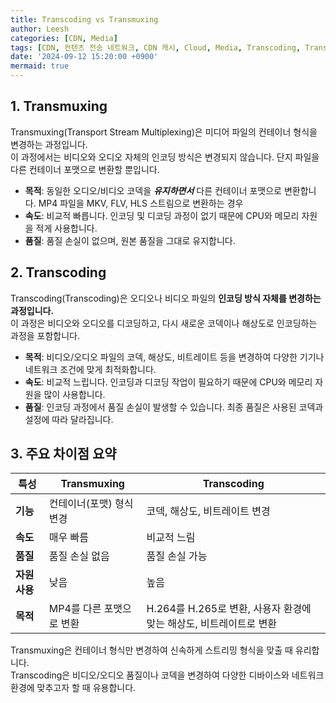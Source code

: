 ```yaml
---
title: Transcoding vs Transmuxing
author: Leesh
categories: [CDN, Media]
tags: [CDN, 컨텐츠 전송 네트워크, CDN 캐시, Cloud, Media, Transcoding, Transmuxing]
date: '2024-09-12 15:20:00 +0900'
mermaid: true
---
```


## 1. Transmuxing
Transmuxing(Transport Stream Multiplexing)은 미디어 파일의 컨테이너 형식을 변경하는 과정입니다.<br>
이 과정에서는 비디오와 오디오 자체의 인코딩 방식은 변경되지 않습니다. 단지 파일을 다른 컨테이너 포맷으로 변환할 뿐입니다.

- **목적**: 동일한 오디오/비디오 코덱을 ***유지하면서*** 다른 컨테이너 포맷으로 변환합니다. MP4 파일을 MKV, FLV, HLS 스트림으로 변환하는 경우
- **속도**: 비교적 빠릅니다. 인코딩 및 디코딩 과정이 없기 때문에 CPU와 메모리 자원을 적게 사용합니다.
- **품질**: 품질 손실이 없으며, 원본 품질을 그대로 유지합니다.

## 2. Transcoding
Transcoding(Transcoding)은 오디오나 비디오 파일의 **인코딩 방식 자체를 변경하는 과정입니다.**<br>
이 과정은 비디오와 오디오를 디코딩하고, 다시 새로운 코덱이나 해상도로 인코딩하는 과정을 포함합니다.

- **목적**: 비디오/오디오 파일의 코덱, 해상도, 비트레이트 등을 변경하여 다양한 기기나 네트워크 조건에 맞게 최적화합니다.
- **속도**: 비교적 느립니다. 인코딩과 디코딩 작업이 필요하기 때문에 CPU와 메모리 자원을 많이 사용합니다.
- **품질**: 인코딩 과정에서 품질 손실이 발생할 수 있습니다. 최종 품질은 사용된 코덱과 설정에 따라 달라집니다.

## 3. 주요 차이점 요약
| 특성        | Transmuxing     | Transcoding                                 |
|-----------|-----------------|---------------------------------------------|
| **기능**    | 컨테이너(포맷) 형식 변경  | 코덱, 해상도, 비트레이트 변경                           |
| **속도**    | 매우 빠름           | 비교적 느림                                      |
| **품질**    | 품질 손실 없음        | 품질 손실 가능                                    |
| **자원 사용** | 낮음              | 높음                                          |
| **목적**    | MP4를 다른 포맷으로 변환 | H.264를 H.265로 변환, 사용자 환경에 맞는 해상도, 비트레이트로 변환 |

Transmuxing은 컨테이너 형식만 변경하여 신속하게 스트리밍 형식을 맞출 때 유리합니다.<br>
Transcoding은 비디오/오디오 품질이나 코덱을 변경하여 다양한 디바이스와 네트워크 환경에 맞추고자 할 때 유용합니다.<br>
